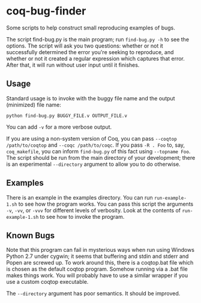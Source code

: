 coq-bug-finder
==============

Some scripts to help construct small reproducing examples of bugs.

The script find-bug.py is the main program; run `find-bug.py -h` to
see the options.  The script will ask you two questions: whether or
not it successfully determined the error you're seeking to reproduce,
and whether or not it created a regular expression which captures that
error.  After that, it will run without user input until it finishes.

## Usage

Standard usage is to invoke with the buggy file name and the output
(minimized) file name:

```
python find-bug.py BUGGY_FILE.v OUTPUT_FILE.v
```

You can add `-v` for a more verbose output.

If you are using a non-system version of Coq, you can pass `--coqtop
/path/to/coqtop` and `--coqc /path/to/coqc`.  If you pass `-R . Foo`
to, say, `coq_makefile`, you can inform `find-bug.py` of this fact
using `--topname Foo`.  The script should be run from the main
directory of your development; there is an experimental `--directory`
argument to allow you to do otherwise.

## Examples

There is an example in the examples directory.  You can run
`run-example-1.sh` to see how the program works.  You can pass this
script the arguments `-v`, `-vv`, or `-vvv` for different levels of
verbosity.  Look at the contents of `run-example-1.sh` to see how to
invoke the program.

## Known Bugs

Note that this program can fail in mysterious ways when run using
Windows Python 2.7 under cygwin; it seems that buffering and stdin and
stderr and Popen are screwed up.  To work around this, there is a
coqtop.bat file which is chosen as the default coqtop program.
Somehow running via a .bat file makes things work.  You will probably
have to use a similar wrapper if you use a custom coqtop executable.

The `--directory` argument has poor semantics.  It should be improved.
